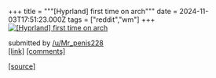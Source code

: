 +++
title = """[Hyprland] first time on arch"""
date = 2024-11-03T17:51:23.000Z
tags = ["reddit","wm"]
+++
[![[Hyprland] first time on arch](https://b.thumbs.redditmedia.com/qWpz8Es-GeXIH_9BxVcs6-c0d4ovElwH5YHCMW1diPE.jpg "[Hyprland] first time on arch")](https://www.reddit.com/r/unixporn/comments/1gispx5/hyprland_first_time_on_arch/)

submitted by [/u/Mr\_penis228](https://www.reddit.com/user/Mr_penis228)  
[\[link\]](https://www.reddit.com/gallery/1gispx5) [\[comments\]](https://www.reddit.com/r/unixporn/comments/1gispx5/hyprland_first_time_on_arch/)

[[source]](https://www.reddit.com/r/unixporn/comments/1gispx5/hyprland_first_time_on_arch/)
